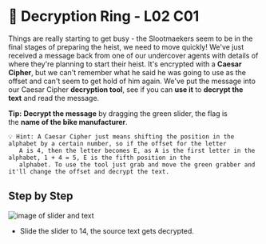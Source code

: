 # 💍 Decryption Ring - L02 C01

Things are really starting to get busy - the Slootmaekers seem to be in the final stages of preparing the heist, we need to move quickly! We've just received a message back from one of our undercover agents with details of where they're planning to start their heist. It's encrypted with a **Caesar Cipher**, but we can't remember what he said he was going to use as the offset and can't seem to get hold of him again. We've put the message into our Caesar Cipher **decryption tool**, see if you can **use it** to **decrypt the text** and read the message.

**Tip:** **Decrypt the message** by dragging the green slider, the flag is the **name of the bike manufacturer**.

```
💡 Hint: A Caesar Cipher just means shifting the position in the alphabet by a certain number, so if the offset for the letter
   A is 4, then the letter becomes E, as A is the first letter in the alphabet, 1 + 4 = 5, E is the fifth position in the
   alphabet. To use the tool just grab and move the green grabber and it'll change the offset and decrypt the text.
```

## Step by Step

![image of slider and text](/assets/decryptionring1.png)

- Slide the slider to 14, the source text gets decrypted.
